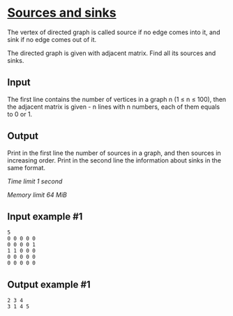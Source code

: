 # [Sources and sinks](https://www.e-olymp.com/en/problems/3986)

The vertex of directed graph is called source if no edge comes into it, and sink if no edge comes out of it.

The directed graph is given with adjacent matrix. Find all its sources and sinks.

## Input

The first line contains the number of vertices in a graph n (1 ≤ n ≤ 100), then the adjacent matrix is given - n lines with n numbers, each of them equals to 0 or 1.

## Output

Print in the first line the number of sources in a graph, and then sources in increasing order. Print in the second line the information about sinks in the same format.

_Time limit 1 second_

_Memory limit 64 MiB_

## Input example #1
```
5
0 0 0 0 0
0 0 0 0 1
1 1 0 0 0
0 0 0 0 0
0 0 0 0 0
```

## Output example #1
```
2 3 4
3 1 4 5
```

